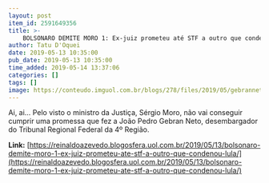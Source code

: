 ```yaml
---
layout: post
item_id: 2591649356
title: >-
    BOLSONARO DEMITE MORO 1: Ex-juiz prometeu até STF a outro que condenou Lula
author: Tatu D'Oquei
date: 2019-05-13 10:35:00
pub_date: 2019-05-13 10:35:00
time_added: 2019-05-14 13:37:06
categories: []
tags: []
image: https://conteudo.imguol.com.br/blogs/278/files/2019/05/gebranneto-595x300.jpg
---
```


Ai, ai… Pelo visto o ministro da Justiça, Sérgio Moro, não vai conseguir cumprir uma promessa que fez a João Pedro Gebran Neto, desembargador do Tribunal Regional Federal da 4º Região.

**Link:** [https://reinaldoazevedo.blogosfera.uol.com.br/2019/05/13/bolsonaro-demite-moro-1-ex-juiz-prometeu-ate-stf-a-outro-que-condenou-lula/](https://reinaldoazevedo.blogosfera.uol.com.br/2019/05/13/bolsonaro-demite-moro-1-ex-juiz-prometeu-ate-stf-a-outro-que-condenou-lula/)

